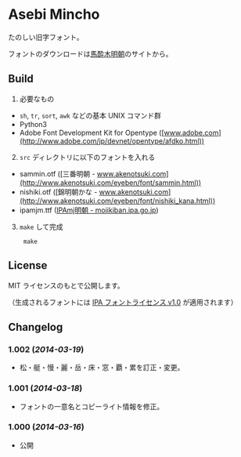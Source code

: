 # Asebi Mincho

たのしい旧字フォント。

フォントのダウンロードは[馬酔木明朝](https://dl.dropboxusercontent.com/u/68753704/japanese/asebi.html)のサイトから。

## Build

1. 必要なもの
  - `sh`, `tr`, `sort`, `awk` などの基本 UNIX コマンド群
  - Python3
  - Adobe Font Development Kit for Opentype ([www.adobe.com](http://www.adobe.com/jp/devnet/opentype/afdko.html))
2. `src` ディレクトリに以下のフォントを入れる
  - sammin.otf ([三番明朝 - www.akenotsuki.com](http://www.akenotsuki.com/eyeben/font/sammin.html))
  - nishiki.otf ([錦明朝かな - www.akenotsuki.com](http://www.akenotsuki.com/eyeben/font/nishiki_kana.html))
  - ipamjm.ttf ([IPAmj明朝 - mojikiban.ipa.go.jp](http://mojikiban.ipa.go.jp/1300.html))
3. `make` して完成

        make

## License

MIT ライセンスのもとで公開します。

（生成されるフォントには [IPA フォントライセンス v1.0](http://ipafont.ipa.go.jp/ipa_font_license_v1.html) が適用されます）

## Changelog

### 1.002 (*2014-03-19*)
- 松・艇・慢・麗・岳・床・窓・覇・累を訂正・変更。

### 1.001 (*2014-03-18*)
- フォントの一意名とコピーライト情報を修正。

### 1.000 (*2014-03-16*)
- 公開
